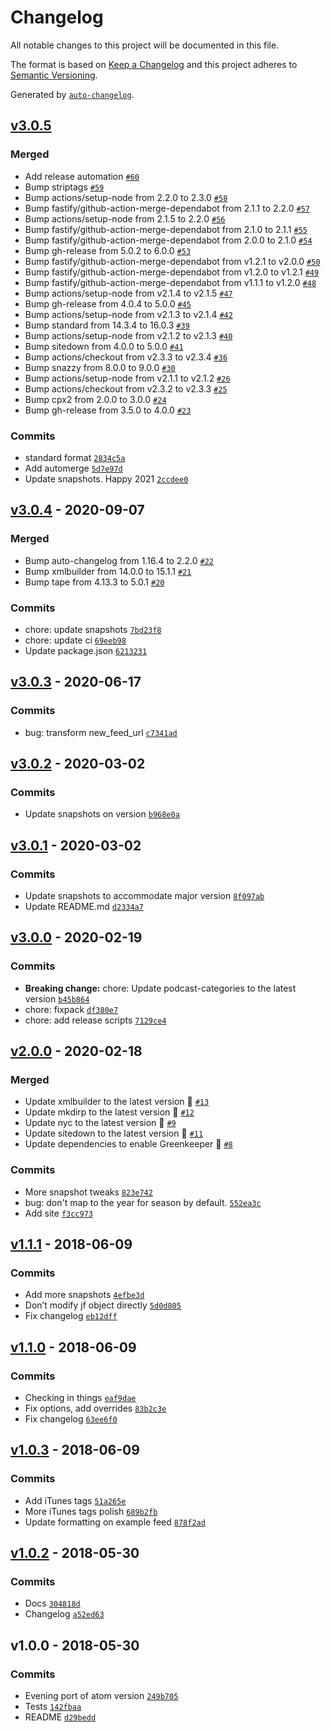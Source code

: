 # Changelog

All notable changes to this project will be documented in this file.

The format is based on [Keep a Changelog](https://keepachangelog.com/en/1.0.0/)
and this project adheres to [Semantic Versioning](https://semver.org/spec/v2.0.0.html).

Generated by [`auto-changelog`](https://github.com/CookPete/auto-changelog).

## [v3.0.5](https://github.com/bcomnes/jsonfeed-to-rss/compare/v3.0.4...v3.0.5)

### Merged

- Add release automation [`#60`](https://github.com/bcomnes/jsonfeed-to-rss/pull/60)
- Bump striptags [`#59`](https://github.com/bcomnes/jsonfeed-to-rss/pull/59)
- Bump actions/setup-node from 2.2.0 to 2.3.0 [`#58`](https://github.com/bcomnes/jsonfeed-to-rss/pull/58)
- Bump fastify/github-action-merge-dependabot from 2.1.1 to 2.2.0 [`#57`](https://github.com/bcomnes/jsonfeed-to-rss/pull/57)
- Bump actions/setup-node from 2.1.5 to 2.2.0 [`#56`](https://github.com/bcomnes/jsonfeed-to-rss/pull/56)
- Bump fastify/github-action-merge-dependabot from 2.1.0 to 2.1.1 [`#55`](https://github.com/bcomnes/jsonfeed-to-rss/pull/55)
- Bump fastify/github-action-merge-dependabot from 2.0.0 to 2.1.0 [`#54`](https://github.com/bcomnes/jsonfeed-to-rss/pull/54)
- Bump gh-release from 5.0.2 to 6.0.0 [`#53`](https://github.com/bcomnes/jsonfeed-to-rss/pull/53)
- Bump fastify/github-action-merge-dependabot from v1.2.1 to v2.0.0 [`#50`](https://github.com/bcomnes/jsonfeed-to-rss/pull/50)
- Bump fastify/github-action-merge-dependabot from v1.2.0 to v1.2.1 [`#49`](https://github.com/bcomnes/jsonfeed-to-rss/pull/49)
- Bump fastify/github-action-merge-dependabot from v1.1.1 to v1.2.0 [`#48`](https://github.com/bcomnes/jsonfeed-to-rss/pull/48)
- Bump actions/setup-node from v2.1.4 to v2.1.5 [`#47`](https://github.com/bcomnes/jsonfeed-to-rss/pull/47)
- Bump gh-release from 4.0.4 to 5.0.0 [`#45`](https://github.com/bcomnes/jsonfeed-to-rss/pull/45)
- Bump actions/setup-node from v2.1.3 to v2.1.4 [`#42`](https://github.com/bcomnes/jsonfeed-to-rss/pull/42)
- Bump standard from 14.3.4 to 16.0.3 [`#39`](https://github.com/bcomnes/jsonfeed-to-rss/pull/39)
- Bump actions/setup-node from v2.1.2 to v2.1.3 [`#40`](https://github.com/bcomnes/jsonfeed-to-rss/pull/40)
- Bump sitedown from 4.0.0 to 5.0.0 [`#41`](https://github.com/bcomnes/jsonfeed-to-rss/pull/41)
- Bump actions/checkout from v2.3.3 to v2.3.4 [`#36`](https://github.com/bcomnes/jsonfeed-to-rss/pull/36)
- Bump snazzy from 8.0.0 to 9.0.0 [`#30`](https://github.com/bcomnes/jsonfeed-to-rss/pull/30)
- Bump actions/setup-node from v2.1.1 to v2.1.2 [`#26`](https://github.com/bcomnes/jsonfeed-to-rss/pull/26)
- Bump actions/checkout from v2.3.2 to v2.3.3 [`#25`](https://github.com/bcomnes/jsonfeed-to-rss/pull/25)
- Bump cpx2 from 2.0.0 to 3.0.0 [`#24`](https://github.com/bcomnes/jsonfeed-to-rss/pull/24)
- Bump gh-release from 3.5.0 to 4.0.0 [`#23`](https://github.com/bcomnes/jsonfeed-to-rss/pull/23)

### Commits

- standard format [`2834c5a`](https://github.com/bcomnes/jsonfeed-to-rss/commit/2834c5afabcb9edd5db789ffc2bdb51b33827337)
- Add automerge [`5d7e97d`](https://github.com/bcomnes/jsonfeed-to-rss/commit/5d7e97d40f071fd2a373be56cecf5a65b42dbbbc)
- Update snapshots.  Happy 2021 [`2ccdee0`](https://github.com/bcomnes/jsonfeed-to-rss/commit/2ccdee076256062c18d0d7d82cb43bb577c7dc02)

## [v3.0.4](https://github.com/bcomnes/jsonfeed-to-rss/compare/v3.0.3...v3.0.4) - 2020-09-07

### Merged

- Bump auto-changelog from 1.16.4 to 2.2.0 [`#22`](https://github.com/bcomnes/jsonfeed-to-rss/pull/22)
- Bump xmlbuilder from 14.0.0 to 15.1.1 [`#21`](https://github.com/bcomnes/jsonfeed-to-rss/pull/21)
- Bump tape from 4.13.3 to 5.0.1 [`#20`](https://github.com/bcomnes/jsonfeed-to-rss/pull/20)

### Commits

- chore: update snapshots [`7bd23f8`](https://github.com/bcomnes/jsonfeed-to-rss/commit/7bd23f8908ebea7a317f90567b95e1b7076735f6)
- chore: update ci [`69eeb98`](https://github.com/bcomnes/jsonfeed-to-rss/commit/69eeb981b902273f033af211173aec1c69c1332e)
- Update package.json [`6213231`](https://github.com/bcomnes/jsonfeed-to-rss/commit/62132312b48917609e1219be05b5f69fa27473a3)

## [v3.0.3](https://github.com/bcomnes/jsonfeed-to-rss/compare/v3.0.2...v3.0.3) - 2020-06-17

### Commits

- bug: transform new_feed_url [`c7341ad`](https://github.com/bcomnes/jsonfeed-to-rss/commit/c7341ad2f52ff0446e8baed0ca5b20e080be3d0a)

## [v3.0.2](https://github.com/bcomnes/jsonfeed-to-rss/compare/v3.0.1...v3.0.2) - 2020-03-02

### Commits

- Update snapshots on version [`b968e0a`](https://github.com/bcomnes/jsonfeed-to-rss/commit/b968e0ab5ebd9cce66fcaec25f0ef10f034afdbe)

## [v3.0.1](https://github.com/bcomnes/jsonfeed-to-rss/compare/v3.0.0...v3.0.1) - 2020-03-02

### Commits

- Update snapshots to accommodate major version [`8f097ab`](https://github.com/bcomnes/jsonfeed-to-rss/commit/8f097ab025e503eb5665a65bbfe00682c50c6593)
- Update README.md [`d2334a7`](https://github.com/bcomnes/jsonfeed-to-rss/commit/d2334a72e0d395915299c785f4035e13b28c4b58)

## [v3.0.0](https://github.com/bcomnes/jsonfeed-to-rss/compare/v2.0.0...v3.0.0) - 2020-02-19

### Commits

- **Breaking change:** chore: Update podcast-categories to the latest version [`b45b864`](https://github.com/bcomnes/jsonfeed-to-rss/commit/b45b8641fa2b47d076fbf982e52c5075d9693a02)
- chore: fixpack [`df380e7`](https://github.com/bcomnes/jsonfeed-to-rss/commit/df380e73280689e96280009981ed5fc1fec779b5)
- chore: add release scripts [`7129ce4`](https://github.com/bcomnes/jsonfeed-to-rss/commit/7129ce41567ccdde13588cc8c08cd57c37682a54)

## [v2.0.0](https://github.com/bcomnes/jsonfeed-to-rss/compare/v1.1.1...v2.0.0) - 2020-02-18

### Merged

- Update xmlbuilder to the latest version 🚀 [`#13`](https://github.com/bcomnes/jsonfeed-to-rss/pull/13)
- Update mkdirp to the latest version 🚀 [`#12`](https://github.com/bcomnes/jsonfeed-to-rss/pull/12)
- Update nyc to the latest version 🚀 [`#9`](https://github.com/bcomnes/jsonfeed-to-rss/pull/9)
- Update sitedown to the latest version 🚀 [`#11`](https://github.com/bcomnes/jsonfeed-to-rss/pull/11)
- Update dependencies to enable Greenkeeper 🌴 [`#8`](https://github.com/bcomnes/jsonfeed-to-rss/pull/8)

### Commits

- More snapshot tweaks [`823e742`](https://github.com/bcomnes/jsonfeed-to-rss/commit/823e74216d5c53925ffee1e063edbf2d00f7479c)
- bug: don't map to the year for season by default. [`552ea3c`](https://github.com/bcomnes/jsonfeed-to-rss/commit/552ea3c56066c7d14aac592e95cdec86a325a4a4)
- Add site [`f3cc973`](https://github.com/bcomnes/jsonfeed-to-rss/commit/f3cc973541c185fd8d1e92d5827fd429e918be6b)

## [v1.1.1](https://github.com/bcomnes/jsonfeed-to-rss/compare/v1.1.0...v1.1.1) - 2018-06-09

### Commits

- Add more snapshots  [`4efbe3d`](https://github.com/bcomnes/jsonfeed-to-rss/commit/4efbe3d14d4fc75c065b7ec227f07b21a483c1ea)
- Don’t modify jf object directly [`5d0d805`](https://github.com/bcomnes/jsonfeed-to-rss/commit/5d0d805e94507677990ca9c9b870ad49541f0529)
- Fix changelog  [`eb12dff`](https://github.com/bcomnes/jsonfeed-to-rss/commit/eb12dffb69f7a57d8daa22b380040ef5dc515fa0)

## [v1.1.0](https://github.com/bcomnes/jsonfeed-to-rss/compare/v1.0.3...v1.1.0) - 2018-06-09

### Commits

- Checking in things [`eaf9dae`](https://github.com/bcomnes/jsonfeed-to-rss/commit/eaf9daeb5850b10012992cd9776c84cf0b47bd5e)
- Fix options, add overrides  [`83b2c3e`](https://github.com/bcomnes/jsonfeed-to-rss/commit/83b2c3e1c341e6d5aad23f42f493a0fe8baf61c4)
- Fix changelog [`63ee6f0`](https://github.com/bcomnes/jsonfeed-to-rss/commit/63ee6f07779702d12e5b9651dcb44825549e05c9)

## [v1.0.3](https://github.com/bcomnes/jsonfeed-to-rss/compare/v1.0.2...v1.0.3) - 2018-06-09

### Commits

- Add iTunes tags [`51a265e`](https://github.com/bcomnes/jsonfeed-to-rss/commit/51a265e4adc04942c659dbce859497424dd90fed)
- More iTunes tags polish  [`689b2fb`](https://github.com/bcomnes/jsonfeed-to-rss/commit/689b2fb58068d171facb0dee51a8d9463fa6dfb5)
- Update formatting on example feed [`878f2ad`](https://github.com/bcomnes/jsonfeed-to-rss/commit/878f2ad395cded4737860aceb08bc90ea15197ea)

## [v1.0.2](https://github.com/bcomnes/jsonfeed-to-rss/compare/v1.0.0...v1.0.2) - 2018-05-30

### Commits

- Docs [`304818d`](https://github.com/bcomnes/jsonfeed-to-rss/commit/304818dfa40e520b581c010061ac394487ce5454)
- Changelog [`a52ed63`](https://github.com/bcomnes/jsonfeed-to-rss/commit/a52ed63ed990066667d264ab3c7923694077cce6)

## v1.0.0 - 2018-05-30

### Commits

- Evening port of atom version [`249b705`](https://github.com/bcomnes/jsonfeed-to-rss/commit/249b705c86c072564ec729e3b989c334d083ad86)
- Tests [`142fbaa`](https://github.com/bcomnes/jsonfeed-to-rss/commit/142fbaa01ad32ebc0a9ba809a7ab617dcc1c7df8)
- README [`d29bedd`](https://github.com/bcomnes/jsonfeed-to-rss/commit/d29bedd4ac125319577323dc9c1d899f6ce36f1d)
